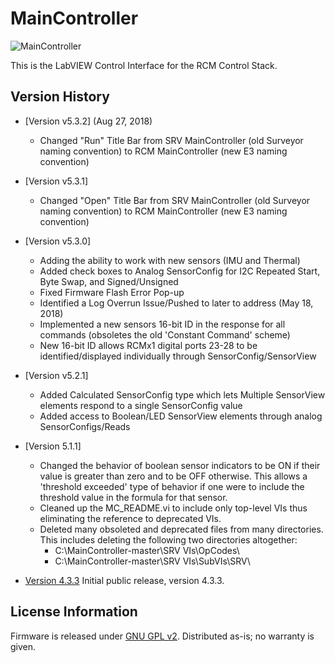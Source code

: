 MainController
========================

![MainController](http://engineering3.org/wp-content/uploads/2015/02/Maincontroller_On.jpg)

This is the LabVIEW Control Interface for the RCM Control Stack.


Version History
---------------

* [Version v5.3.2] (Aug 27, 2018)
  - Changed "Run" Title Bar from SRV MainController (old Surveyor naming convention) to RCM MainController (new E3 naming convention)

* [Version v5.3.1]
  - Changed "Open" Title Bar from SRV MainController (old Surveyor naming convention) to RCM MainController (new E3 naming convention)

* [Version v5.3.0]
  - Adding the ability to work with new sensors (IMU and Thermal)
  - Added check boxes to Analog SensorConfig for I2C Repeated Start, Byte Swap, and Signed/Unsigned
  - Fixed Firmware Flash Error Pop-up
  - Identified a Log Overrun Issue/Pushed to later to address (May 18, 2018)
  - Implemented a new sensors 16-bit ID in the response for all commands (obsoletes the old 'Constant Command' scheme)
  - New 16-bit ID allows RCMx1 digital ports 23-28 to be identified/displayed individually through SensorConfig/SensorView

* [Version v5.2.1]
  - Added Calculated SensorConfig type which lets Multiple SensorView elements respond to a single SensorConfig value
  - Added access to Boolean/LED SensorView elements through analog SensorConfigs/Reads

* [Version 5.1.1]
  - Changed the behavior of boolean sensor indicators to be ON if their value is greater than zero and to be OFF otherwise. This allows a 'threshold exceeded' type of behavior if one were to include the threshold value in the formula for that sensor.
  - Cleaned up the MC_README.vi to include only top-level VIs thus eliminating the reference to deprecated VIs.
  - Deleted many obsoleted and deprecated files from many directories. This includes deleting the following two directories altogether:
      - C:\MainController-master\SRV VIs\OpCodes\
      - C:\MainController-master\SRV VIs\SubVIs\SRV\

* [Version 4.3.3](https://github.com/Engineering-3/MainController) Initial public release, version 4.3.3.  


License Information
-------------------
Firmware is released under [GNU GPL v2](http://www.gnu.org/licenses/old-licenses/gpl-2.0.html).
Distributed as-is; no warranty is given.

